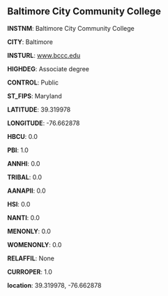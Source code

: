 
Baltimore City Community College
---
**INSTNM**: Baltimore City Community College

**CITY**: Baltimore

**INSTURL**: www.bccc.edu

**HIGHDEG**: Associate degree

**CONTROL**: Public

**ST_FIPS**: Maryland

**LATITUDE**: 39.319978

**LONGITUDE**: -76.662878

**HBCU**: 0.0

**PBI**: 1.0

**ANNHI**: 0.0

**TRIBAL**: 0.0

**AANAPII**: 0.0

**HSI**: 0.0

**NANTI**: 0.0

**MENONLY**: 0.0

**WOMENONLY**: 0.0

**RELAFFIL**: None

**CURROPER**: 1.0

**location**: 39.319978, -76.662878